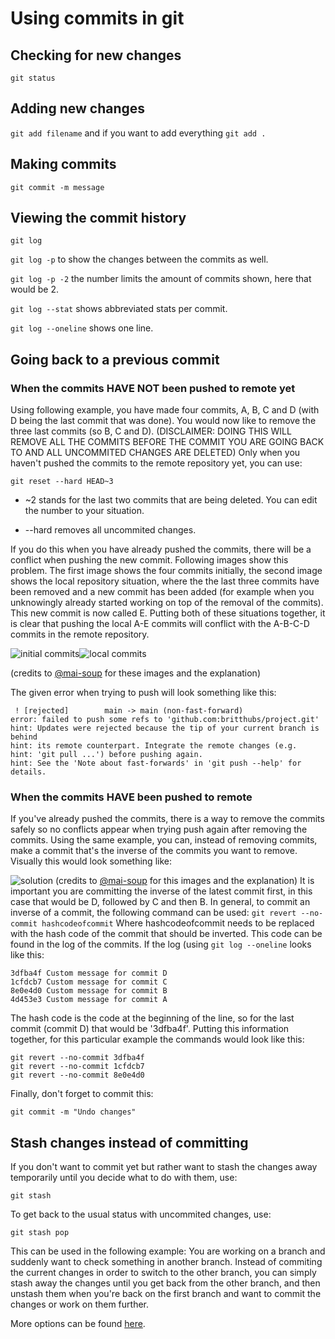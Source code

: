# Using commits in git
## Checking for new changes
```git status```
## Adding new changes
```git add filename``` and if you want to add everything ```git add .```
## Making commits
```git commit -m message```
## Viewing the commit history
```git log```

```git log -p``` to show the changes between the commits as well.

```git log -p -2``` the number limits the amount of commits shown, here that would be 2.

```git log --stat``` shows abbreviated stats per commit.

```git log --oneline``` shows one line.
## Going back to a previous commit
### When the commits HAVE NOT been pushed to remote yet
Using following example, you have made four commits, A, B, C and D (with D being the last commit that was done). You would now like to remove 
the three last commits (so B, C and D).
(DISCLAIMER: DOING THIS WILL REMOVE ALL THE COMMITS BEFORE THE COMMIT YOU ARE GOING BACK TO AND ALL UNCOMMITED CHANGES ARE DELETED) 
Only when you haven't pushed the commits to the remote repository yet, you can use:

```git reset --hard HEAD~3```

- ~2 stands for the last two commits that are being deleted. You can edit the number to your situation.

- --hard removes all uncommited changes.

If you do this when you have already pushed the commits, there will be a conflict when pushing the new commit. Following images show this problem. The first image shows the four commits initially, the second image shows the local repository situation, where the the last three commits have been removed and a new commit has been added (for example when you unknowingly already started working on top of the removal of the commits). This new commit is now called E. Putting both of these situations together, it is clear that pushing the local A-E commits will conflict with the A-B-C-D commits in the remote repository. 

![initial commits](/images/init.png)![local commits](/images/local.png) 

(credits to [@mai-soup](https://github.com/mai-soup) for these images and the explanation)

The given error when trying to push will look something like this:
```
 ! [rejected]        main -> main (non-fast-forward)
error: failed to push some refs to 'github.com:britthubs/project.git'
hint: Updates were rejected because the tip of your current branch is behind
hint: its remote counterpart. Integrate the remote changes (e.g.
hint: 'git pull ...') before pushing again.
hint: See the 'Note about fast-forwards' in 'git push --help' for details.
```
### When the commits HAVE been pushed to remote
If you've already pushed the commits, there is a way to remove the commits safely so no conflicts appear when trying push again after removing the commits. 
Using the same example, you can, instead of removing commits, make a commit that's the inverse of the commits you want to remove. Visually this would look something like:

![solution](/images/solution.png)
(credits to [@mai-soup](https://github.com/mai-soup) for this images and the explanation)
It is important you are committing the inverse of the latest commit first, in this case that would be D, followed by C and then B. In general, to commit an inverse of a commit, the following command can be used:
```git revert --no-commit hashcodeofcommit``` Where hashcodeofcommit needs to be replaced with the hash code of the commit that should be inverted. This code can be found in the log of the commits. If the log (using ```git log --oneline``` looks like this:

```
3dfba4f Custom message for commit D
1cfdcb7 Custom message for commit C
8e0e4d0 Custom message for commit B
4d453e3 Custom message for commit A
```

The hash code is the code at the beginning of the line, so for the last commit (commit D) that would be '3dfba4f'.
Putting this information together, for this particular example the commands would look like this:

```
git revert --no-commit 3dfba4f
git revert --no-commit 1cfdcb7
git revert --no-commit 8e0e4d0
```
Finally, don't forget to commit this:

```
git commit -m "Undo changes"
```

## Stash changes instead of committing
If you don't want to commit yet but rather want to stash the changes away temporarily until you decide what to do with them, use:

```git stash```

To get back to the usual status with uncommited changes, use: 

```git stash pop```

This can be used in the following example: You are working on a branch and suddenly want to check something in another branch. 
Instead of commiting the current changes in order to switch to the other branch, you can simply stash away the changes until you
get back from the other branch, and then unstash them when you're back on the first branch and want to commit the changes or 
work on them further.


More options can be found [here](https://git-scm.com/book/en/v2/Git-Basics-Viewing-the-Commit-History).
